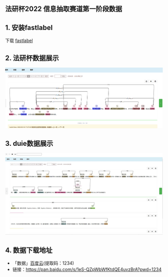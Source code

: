 ## 法研杯2022 信息抽取赛道第一阶段数据

## 1. 安装fastlabel 

下载 [fastlabel](http://ssdog.cn/fastlabel/)

## 2. 法研杯数据展示
![img.png](img.png)


## 3. duie数据展示
![img2.jpg](img2.jpg)



## 4. 数据下载地址
  - 「数据」[百度云](链接：https://pan.baidu.com/s/1eS-QZpWbWfKtdQE4uvzBrA?pwd=1234)(提取码：1234)
  -  链接：https://pan.baidu.com/s/1eS-QZpWbWfKtdQE4uvzBrA?pwd=1234